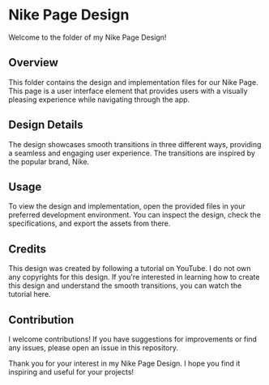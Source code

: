 # Nike Page Design

Welcome to the folder of my Nike Page Design!

## Overview

This folder contains the design and implementation files for our Nike Page. This page is a user interface element that provides users with a visually pleasing experience while navigating through the app.

## Design Details

The design showcases smooth transitions in three different ways, providing a seamless and engaging user experience. The transitions are inspired by the popular brand, Nike.

## Usage

To view the design and implementation, open the provided files in your preferred development environment. You can inspect the design, check the specifications, and export the assets from there.

## Credits

This design was created by following a tutorial on YouTube. I do not own any copyrights for this design. If you're interested in learning how to create this design and understand the smooth transitions, you can watch the tutorial here.

## Contribution

I welcome contributions! If you have suggestions for improvements or find any issues, please open an issue in this repository.

Thank you for your interest in my Nike Page Design. I hope you find it inspiring and useful for your projects!
